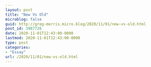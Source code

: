 ```yaml
---
layout: post
title: "New Vs Old"
microblog: false
guid: http://greg-morris.micro.blog/2020/11/01/new-vs-old.html
post_id: 3987726
date: 2020-11-01T12:43:00-0000
lastmod: 2020-11-01T12:43:00-0000
type: post
categories:
- "Essay"
url: /2020/11/01/new-vs-old.html
---
```


